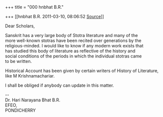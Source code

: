 +++
title = "000 hnbhat B.R."

+++
[[hnbhat B.R.	2011-03-10, 08:06:52 [Source](https://groups.google.com/g/bvparishat/c/n2GwHZ0oq54)]]



Dear Scholars,

  

Sanskrit has a very large body of Stotra literature and many of the  
more well-known stotras have been recited over generations by the  
religious-minded. I would like to know if any modern work exists that  
has studied this body of literature as reflective of the history and  
social conditions of the periods in which the individual stotras came  
to be written.  
  

Historical Account has been given by certain writers of History of Literature, like M Krishnamachariar.  
  

I shall be obliged if anybody can update in this matter.



  
--  
Dr. Hari Narayana Bhat B.R.  
EFEO,  
PONDICHERRY  

